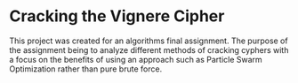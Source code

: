 # Cracking the Vignere Cipher

This project was created for an algorithms final assignment. The purpose of the assignment being to analyze different methods of cracking cyphers with a focus on the benefits of using an approach such as Particle Swarm Optimization rather than pure brute force.
